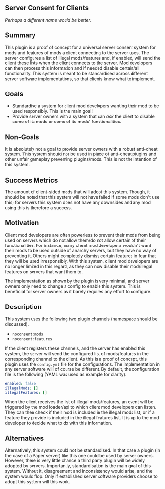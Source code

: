 ## Server Consent for Clients

_Perhaps a different name would be better._

Summary
-------

This plugin is a proof of concept for a universal server consent system
for mods and features of mods a client connecting to the server uses. The
server configures a list of illegal mods/features and, if enabled, will
send the client these lists when the client connects to the server. Mod
developers can then process this information and if needed disable
certain/all functionality. This system is meant to be standardised across
different server software implementations, so that clients know what to
implement.

Goals
-----

- Standardise a system for client mod developers wanting their mod to be
used responsibly. This is the main goal!
- Provide server owners with a system that can _ask_ the client to
disable some of its mods or some of its mods' functionalities.

Non-Goals
---------

It is absolutely not a goal to provide server owners with a robust
anti-cheat system. This system should not be used in place of anti-cheat
plugins and other unfair gameplay preventing plugins/mods. This is not
the intention of this system.

Success Metrics
---------------

The amount of client-sided mods that will adopt this system. Though, it
should be noted that this system will not have failed if some mods don't
use this; for servers this system does not have any downsides and any mod
using this is therefore a success.

Motivation
----------

Client mod developers are often powerless to prevent their mods from
being used on servers which do not allow them/do not allow certain of
their functionalities. For instance, many cheat mod developers wouldn't
want their mods to be used outside of anarchy servers, but they have no
way of preventing it. Others might completely dismiss certain features
in fear that they will be used irresponsibly. With this system, client
mod developers are no longer limited in this regard, as they can now
disable their mod/illegal features on servers that want them to.

The implementation as shown by the plugin is very minimal, and server
owners only need to change a config to enable this system. This is
beneficial for server owners as it barely requires any effort to
configure.

Description
-----------

This system uses the following two plugin channels (namespace should be
discussed).

- `noconsent:mods`
- `noconsent:features`

If the client registers these channels, and the server has enabled this
system, the server will send the configured list of mods/features in the
corresponding channel to the client. As this is a proof of concept, this
plugin uses the `config.yml` file for the configurations. The
implementation in any server software will of course be different. By
default, the configuration file is the following (YAML was used as
example for clarity).

```yml
enabled: false
illegalMods: []
illegalFeatures: []
```

When the client receives the list of illegal mods/features, an event will
be triggered by the mod loader/api to which client mod developers can
listen. They can then check if their mod is included in the illegal mods
list, or if a feature they provide is included in the illegal features
list. It is up to the mod developer to decide what to do with this
information.

Alternatives
------------

Alternatively, this system could not be standardised. In that case a
plugin (in the case of a Paper server) like this one could be used by
server owners. However, there is very little chance a third party plugin
will be widely adopted by servers. Importantly, standardisation is the
main goal of this system. Without it, disagreement and inconsistency
would arise, and the system would flop. Only if established server
software providers choose to adopt this system will this work.
